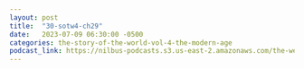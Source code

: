 ```yaml
---
layout: post
title:  "30-sotw4-ch29"
date:   2023-07-09 06:30:00 -0500
categories: the-story-of-the-world-vol-4-the-modern-age
podcast_link: https://nilbus-podcasts.s3.us-east-2.amazonaws.com/the-well-trained-mind/The%20Story%20of%20the%20World%20Vol.%204%20The%20Modern%20Age/30-sotw4-ch29.mp3
---
```

